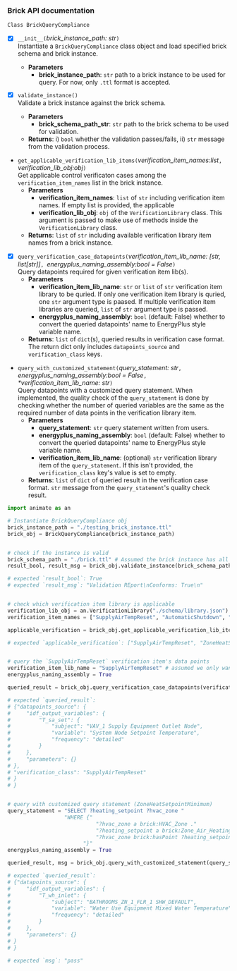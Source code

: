 ### Brick API documentation

`Class BrickQueryCompliance`  

- [X] `__init__(`_brick_instance_path: str_`)`    
Instantiate a `BrickQueryCompliance` class object and load specified brick schema and brick instance.   
    - **Parameters**  
        - **brick_instance_path**: `str` path to a brick instance to be used for query. For now, only `.ttl` format is accepted.   

- [X] `validate_instance()`     
Validate a brick instance against the brick schema.   
    - **Parameters**  
        - **brick_schema_path_str**: `str` path to the brick schema to be used for validation.  
    - **Returns**: i) `bool` whether the validation passes/fails, ii) `str` message from the validation process.       

- `get_applicable_verification_lib_items(`_verification_item_names:list_`, `_verification_lib_obj:obj_`)`    
Get applicable control verificaton cases among the `verification_item_names` list in the brick instance.        
    - **Parameters**  
        - **verification_item_names**: `list` of `str` including verification item names. If empty list is provided, the applicable 
        - **verification_lib_obj**: `obj` of the `VerificationLibrary` class. This argument is passed to make use of methods inside the `VerificationLibrary` class.  
    - **Returns**: `list` of `str` including available verification library item names from a brick instance.  

- [X] `query_verification_case_datapoints(`_verification_item_lib_name: [str, list[str]]_`, `_energyplus_naming_assembly:bool = False_`)`  
Query datapoints required for given verification item lib(s).
    - **Parameters**  
        - **verification_item_lib_name**: `str` or `list` of `str` verification item library to be quried. If only one verification item library is quried, one `str` argument type is paased. If multiple verification item libraries are queried, `list` of `str` argument type is passed.    
        - **energyplus_naming_assembly**: `bool` (default: False) whether to convert the queried datapoints' name to EnergyPlus style variable name.   
    - **Returns**: `list` of `dict`(s), queried results in verification case format. The return dict only includes `datapoints_source` and `verification_class` keys.    


- `query_with_customized_statement(`_query_statement: str_`, `_energyplus_naming_assembly:bool = False_`, `_*verification_item_lib_name: str_`)`  
Query datapoints with a customized query statement. When implemented, the quality check of the `query_statement` is done by checking whether the number of queried variables are the same as the required number of data points in the verification library item.  
    - **Parameters**  
        - **query_statement**: `str` query statement written from users.   
        - **energyplus_naming_assembly**: `bool` (default: False) whether to convert the queried datapoints' name to EnergyPlus style variable name.    
        - **verification_item_lib_name**: (optional) `str` verification library item of the `query_statement`. If this isn't provided, the `verification_class` key's value is set to empty.    
    - **Returns**: `list` of `dict` of queried result in the verification case format. `str` message from the `query_statement`'s quality check result.    


```python
import animate as an

# Instantiate BrickQueryCompliance obj
brick_instance_path = "./testing_brick_instance.ttl"
brick_obj = BrickQueryCompliance(brick_instance_path)


# check if the instance is valid 
brick_schema_path = "./brick.ttl" # Assumed the brick instance has all the classes/points needed for the SupplyAirTempReset and ZoneHeatSetpointMinimum verification lib items
result_bool, result_msg = brick_obj.validate_instance(brick_schema_path)

# expected `result_bool`: True
# expected `result_msg`: "Validation REport\nConforms: True\n"


# check which verification item library is applicable
verification_lib_obj = an.VerificationLibrary("./schema/library.json")
verification_item_names = ["SupplyAirTempReset", "AutomaticShutdown", "ServiceWaterHeatingSystemControl"] # find the applicable verification lib items only within this list

applicable_verification = brick_obj.get_applicable_verification_lib_items(verification_item_names, verification_lib_obj)

# expected `applicable_verification`: ["SupplyAirTempReset", "ZoneHeatSetpointMinimum"] # AutomaticShutdown isn't included b/c we assumed the brick instance only includes classes/points for SupplyAirTempReset and ZoneHeatSetpointMinimum


# query the `SupplyAirTempReset` verification item's data points
verification_item_lib_name = "SupplyAirTempReset" # assumed we only want to query the data points needed in `SupplyAirTempReset`
energyplus_naming_assembly = True

queried_result = brick_obj.query_verification_case_datapoints(verification_item_lib_name, energyplus_naming_assembly)

# expected `queried_result`:
# {"datapoints_source": {
#     "idf_output_variables": {
#         "T_sa_set": {
#             "subject": "VAV_1 Supply Equipment Outlet Node",
#             "variable": "System Node Setpoint Temperature",
#             "frequency": "detailed"
#         }
#     },
#     "parameters": {}
# },
# "verification_class": "SupplyAirTempReset"
# }
# }


# query with customized query statement (ZoneHeatSetpointMinimum)
query_statement = "SELECT ?heating_setpoint ?hvac_zone "
                  "WHERE {"
                            "?hvac_zone a brick:HVAC_Zone ."
                            "?heating_setpoint a brick:Zone_Air_Heating_Temperature_Setpoint ."
                            "?hvac_zone brick:hasPoint ?heating_setpoint ."
                        "}"
energyplus_naming_assembly = True

queried_result, msg = brick_obj.query_with_customized_statement(query_statement, energyplus_naming_assembly)

# expected `queried_result`:
# {"datapoints_source": {
#     "idf_output_variables": {
#         "T_wh_inlet": {
#             "subject": "BATHROOMS_ZN_1_FLR_1 SHW_DEFAULT",
#             "variable": "Water Use Equipment Mixed Water Temperature",
#             "frequency": "detailed"
#         }
#     },
#     "parameters": {}
# }
# }

# expected `msg`: "pass"
```
